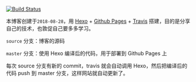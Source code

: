 [![Build Status](https://travis-ci.org/luffySAMA/luffySAMA.github.io.svg?branch=source)](https://travis-ci.org/luffySAMA/luffySAMA.github.io)


本博客创建于`2018-08-28`，用 [Hexo](https://hexo.io/zh-cn/) + [Github Pages](https://pages.github.com/) + [Travis](https://travis-ci.org/) 搭建，目的是分享自己的技术，也敦促自己要多多学习。

`source` 分支：博客的源码

`master` 分支：使用 Hexo 编译后的代码，用于部署到 Github Pages 上

每次 source 分支有新的 commit，travis 就会自动调用 Hexo，然后把编译后的代码 push 到 master 分支，这样网站就自动更新了。